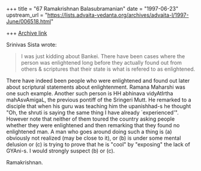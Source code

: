 +++
title = "67 Ramakrishnan Balasubramanian"
date = "1997-06-23"
upstream_url = "https://lists.advaita-vedanta.org/archives/advaita-l/1997-June/006518.html"

+++
[Archive link](https://lists.advaita-vedanta.org/archives/advaita-l/1997-June/006518.html)

Srinivas Sista wrote:

>I was just kidding about Bankei. There have been cases where the person
>was enlightened long before they actually found out from others &
>scriptures that their state is what is refered to as enlightened.

There have indeed been people who were enlightened and found out later
about scriptural statements about enlightenment. Ramana Maharshi was one
such example. Another such person is HH abhinava vidyAtIrtha
mahAsvAmigaL, the previous pontiff of the Sringeri Mutt. He remarked to
a disciple that when his guru was teaching him the upanishhad-s he
thought "Oh, the shruti is saying the same thing I have already
`experienced'". However note that neither of them toured the country
asking people whether they were enlightened and then remarking that they
found no enlightened man. A man who goes around doing such a thing is
(a) obviously not realized (may be close to it), or (b) is under some
mental delusion or (c) is trying to prove that he is "cool" by
"exposing" the lack of GYAni-s. I would strongly suspect (b) or (c).

Ramakrishnan.


